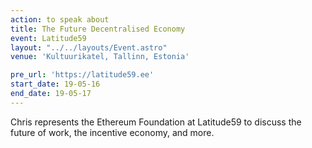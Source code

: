 ```yaml
---
action: to speak about
title: The Future Decentralised Economy
event: Latitude59
layout: "../../layouts/Event.astro"
venue: 'Kultuurikatel, Tallinn, Estonia'

pre_url: 'https://latitude59.ee'
start_date: 19-05-16
end_date: 19-05-17
---
```

Chris represents the Ethereum Foundation at Latitude59 to discuss the future of work, the incentive economy, and more.
